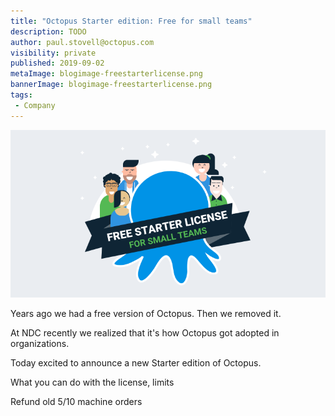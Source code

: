 ```yaml
---
title: "Octopus Starter edition: Free for small teams"
description: TODO
author: paul.stovell@octopus.com
visibility: private
published: 2019-09-02
metaImage: blogimage-freestarterlicense.png
bannerImage: blogimage-freestarterlicense.png
tags:
 - Company
---
```


![Octopus Free Starter license - free for small teams](blogimage-freestarterlicense.png)

Years ago we had a free version of Octopus. Then we removed it. 

At NDC recently we realized that it's how Octopus got adopted in organizations. 

Today excited to announce a new Starter edition of Octopus. 

What you can do with the license, limits

Refund old 5/10 machine orders

